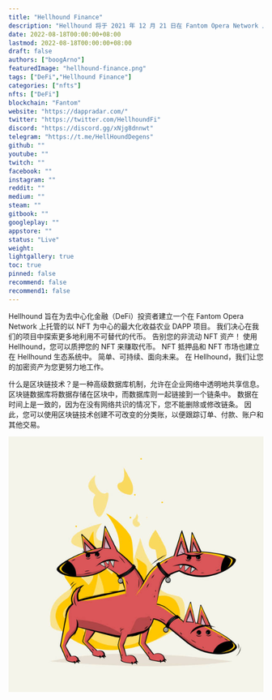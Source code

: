 ```yaml
---
title: "Hellhound Finance"
description: "Hellhound 将于 2021 年 12 月 21 日在 Fantom Opera Network 上推出。 它帮助 NFT 爱好者告别他们的非流动 NFT 资产。"
date: 2022-08-18T00:00:00+08:00
lastmod: 2022-08-18T00:00:00+08:00
draft: false
authors: ["boogArno"]
featuredImage: "hellhound-finance.png"
tags: ["DeFi","Hellhound Finance"]
categories: ["nfts"]
nfts: ["DeFi"]
blockchain: "Fantom"
website: "https://dappradar.com/"
twitter: "https://twitter.com/HellhoundFi"
discord: "https://discord.gg/xNjg8dnnwt"
telegram: "https://t.me/HellHoundDegens"
github: ""
youtube: ""
twitch: ""
facebook: ""
instagram: ""
reddit: ""
medium: ""
steam: ""
gitbook: ""
googleplay: ""
appstore: ""
status: "Live"
weight: 
lightgallery: true
toc: true
pinned: false
recommend: false
recommend1: false
---
```

Hellhound 旨在为去中心化金融（DeFi）投资者建立一个在 Fantom Opera Network 上托管的以 NFT 为中心的最大化收益农业 DAPP 项目。
我们决心在我们的项目中探索更多地利用不可替代的代币。 告别您的非流动 NFT 资产！ 使用 Hellhound，您可以质押您的 NFT 来赚取代币。 NFT 抵押品和 NFT 市场也建立在 Hellhound 生态系统中。
简单、可持续、面向未来。 在 Hellhound，我们让您的加密资产为您更努力地工作。

什么是区块链技术？是一种高级数据库机制，允许在企业网络中透明地共享信息。 区块链数据库将数据存储在区块中，而数据库则一起链接到一个链条中。 数据在时间上是一致的，因为在没有网络共识的情况下，您不能删除或修改链条。 因此，您可以使用区块链技术创建不可改变的分类账，以便跟踪订单、付款、账户和其他交易。

![istockphoto-1319835105-612x612](istockphoto-1319835105-612x612.jpg)